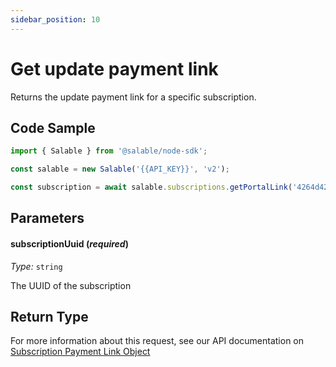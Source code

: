 ```yaml
---
sidebar_position: 10
---
```


# Get update payment link

Returns the update payment link for a specific subscription.

## Code Sample

```typescript
import { Salable } from '@salable/node-sdk';

const salable = new Salable('{{API_KEY}}', 'v2');

const subscription = await salable.subscriptions.getPortalLink('4264d425-697c-4b65-b189-0e747050bfff');
```

## Parameters

#### subscriptionUuid (_required_)

_Type:_ `string`

The UUID of the subscription

## Return Type

For more information about this request, see our API documentation on [Subscription Payment Link Object](https://docs.salable.app/api/v2#tag/Subscriptions/operation/getSubscriptionUpdatePaymentLink)
